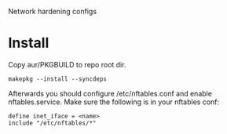 Network hardening configs

# Install

Copy aur/PKGBUILD to repo root dir.

```
makepkg --install --syncdeps
```

Afterwards you should configure /etc/nftables.conf and enable nftables.service.
Make sure the following is in your nftables conf:
```
define inet_iface = <name>
include "/etc/nftables/*"
```
